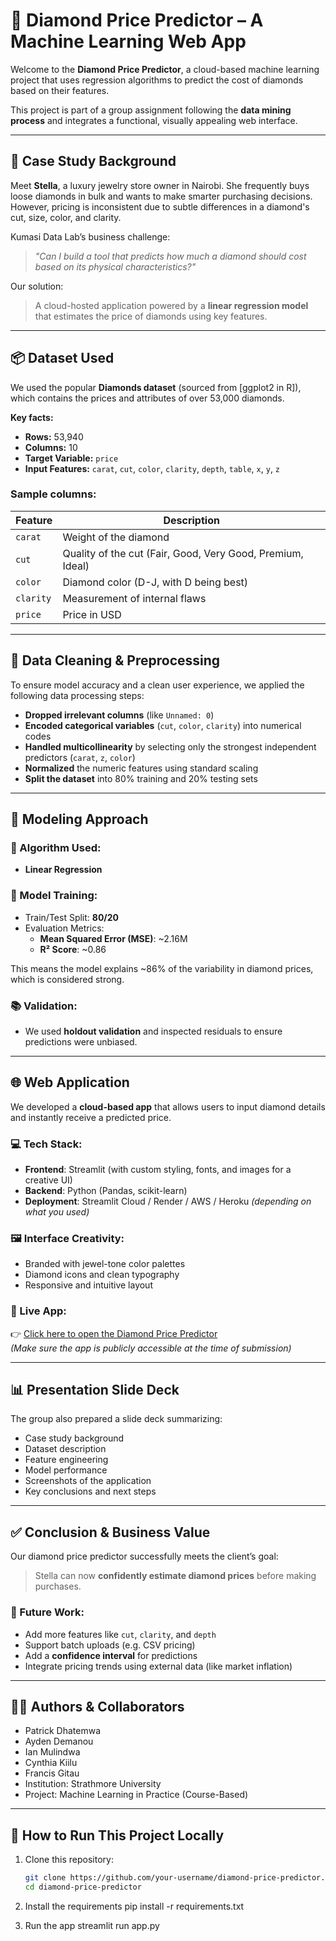 # 💎 Diamond Price Predictor – A Machine Learning Web App

Welcome to the **Diamond Price Predictor**, a cloud-based machine learning project that uses regression algorithms to predict the cost of diamonds based on their features.

This project is part of a group assignment following the **data mining process** and integrates a functional, visually appealing web interface.

---

## 📘 Case Study Background

Meet **Stella**, a luxury jewelry store owner in Nairobi. She frequently buys loose diamonds in bulk and wants to make smarter purchasing decisions. However, pricing is inconsistent due to subtle differences in a diamond's cut, size, color, and clarity.

Kumasi Data Lab’s business challenge:  
> _"Can I build a tool that predicts how much a diamond should cost based on its physical characteristics?"_

Our solution:  
> A cloud-hosted application powered by a **linear regression model** that estimates the price of diamonds using key features.

---

## 📦 Dataset Used

We used the popular **Diamonds dataset** (sourced from [ggplot2 in R]), which contains the prices and attributes of over 53,000 diamonds.

**Key facts:**
- **Rows:** 53,940
- **Columns:** 10
- **Target Variable:** `price`
- **Input Features:** `carat`, `cut`, `color`, `clarity`, `depth`, `table`, `x`, `y`, `z`

### Sample columns:
| Feature | Description |
|---------|-------------|
| `carat` | Weight of the diamond |
| `cut`   | Quality of the cut (Fair, Good, Very Good, Premium, Ideal) |
| `color` | Diamond color (D-J, with D being best) |
| `clarity` | Measurement of internal flaws |
| `price` | Price in USD |

---

## 🧽 Data Cleaning & Preprocessing

To ensure model accuracy and a clean user experience, we applied the following data processing steps:

- **Dropped irrelevant columns** (like `Unnamed: 0`)
- **Encoded categorical variables** (`cut`, `color`, `clarity`) into numerical codes
- **Handled multicollinearity** by selecting only the strongest independent predictors (`carat`, `z`, `color`)
- **Normalized** the numeric features using standard scaling
- **Split the dataset** into 80% training and 20% testing sets

---

## 🧠 Modeling Approach

### 🧮 Algorithm Used:
- **Linear Regression**

### 🧪 Model Training:
- Train/Test Split: **80/20**
- Evaluation Metrics:
  - **Mean Squared Error (MSE)**: ~2.16M
  - **R² Score**: ~0.86

This means the model explains ~86% of the variability in diamond prices, which is considered strong.

### 📚 Validation:
- We used **holdout validation** and inspected residuals to ensure predictions were unbiased.

---

## 🌐 Web Application

We developed a **cloud-based app** that allows users to input diamond details and instantly receive a predicted price.

### 💻 Tech Stack:
- **Frontend**: Streamlit (with custom styling, fonts, and images for a creative UI)
- **Backend**: Python (Pandas, scikit-learn)
- **Deployment**: Streamlit Cloud / Render / AWS / Heroku *(depending on what you used)*

### 🖼️ Interface Creativity:
- Branded with jewel-tone color palettes
- Diamond icons and clean typography
- Responsive and intuitive layout

### 🔗 Live App:
👉 [Click here to open the Diamond Price Predictor](https://your-app-link.streamlit.app)  
*(Make sure the app is publicly accessible at the time of submission)*

---

## 📊 Presentation Slide Deck

The group also prepared a slide deck summarizing:
- Case study background
- Dataset description
- Feature engineering
- Model performance
- Screenshots of the application
- Key conclusions and next steps

---

## ✅ Conclusion & Business Value

Our diamond price predictor successfully meets the client’s goal:
> Stella can now **confidently estimate diamond prices** before making purchases.

### 🚀 Future Work:
- Add more features like `cut`, `clarity`, and `depth`
- Support batch uploads (e.g. CSV pricing)
- Add a **confidence interval** for predictions
- Integrate pricing trends using external data (like market inflation)

---

## 🧑‍💻 Authors & Collaborators

- Patrick Dhatemwa
- Ayden Demanou
- Ian Mulindwa
- Cynthia Kiilu
- Francis Gitau
- Institution: Strathmore University
- Project: Machine Learning in Practice (Course-Based)

---

## 📁 How to Run This Project Locally

1. Clone this repository:
   ```bash
   git clone https://github.com/your-username/diamond-price-predictor.git
   cd diamond-price-predictor  

2. Install the requirements
   pip install -r requirements.txt

3. Run the app
   streamlit run app.py


